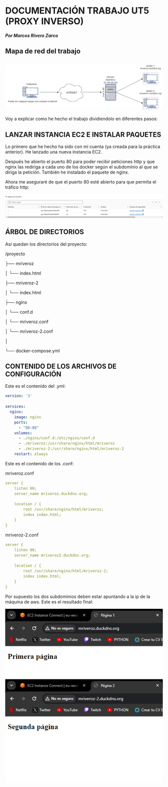 # DOCUMENTACIÓN TRABAJO UT5 (PROXY INVERSO)
#### *Por Marcos Rivero Zarco*

## Mapa de red del trabajo
![mapa_de_red](./img/mapa_de_red.png)
---
Voy a explicar como he hecho el trabajo dividiendolo en diferentes pasos:

## LANZAR INSTANCIA EC2 E INSTALAR PAQUETES
Lo primero que he hecho ha sido con mi cuenta (ya creada para la práctica anterior). He lanzado una nueva instancia EC2.

Después he abierto el puerto 80 para poder recibir peticiones http y que nginx las rediriga a cada uno de los docker según el subdominio al que se diriga la petición. También he instalado el paquete de nginx.

Ahora me aseguraré de que el puerto 80 esté abierto para que permita el tráfico http:

![regla_de_entrada](./img/Screenshot_1.png)


## ÁRBOL DE DIRECTORIOS
Así quedan los directorios del proyecto:

/proyecto

├── mriveroz

│   └── index.html

├── mriveroz-2

│   └── index.html

├── nginx

│   └── conf.d

│       └── mriveroz.conf

│       └── mriveroz-2.conf

│     

└── docker-compose.yml

## CONTENIDO DE LOS ARCHIVOS DE CONFIGURACIÓN

Este es el contenido del .yml:
```yml
version: '3'

services:
  nginx:
    image: nginx
    ports:
      - "80:80"
    volumes:
      - ./nginx/conf.d:/etc/nginx/conf.d
      - ./mriveroz:/usr/share/nginx/html/mriveroz
      - ./mriveroz-2:/usr/share/nginx/html/mriveroz-2
    restart: always
```

Este es el contenido de los .conf:

mriveroz.conf
```yml
server {
    listen 80;
    server_name mriveroz.duckdns.org;

    location / {
        root /usr/share/nginx/html/mriveroz;
        index index.html;
    }
}
```

mriveroz-2.conf
```yml
server {
    listen 80;
    server_name mriveroz2.duckdns.org;

    location / {
        root /usr/share/nginx/html/mriveroz-2;
        index index.html;
    }
}
```

Por supuesto los dos subdominios deben estar apuntando a la ip de la máquina de aws. Este es el resultado final:

![prueba](./img/Screenshot_2.png)
![prueba2](./img/Screenshot_3.png)
